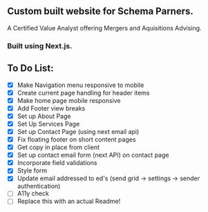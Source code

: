 ## Custom built website for <b>Schema Parners</b>. 

A Certified Value Analyst offering Mergers and Aquisitions Advising. 

### Built using Next.js. 

## To Do List: 
- [X] Make Navigation menu responsive to mobile
- [X] Create current page handling for header items 
- [X] Make home page mobile responsive 
- [X] Add Footer view breaks
- [X] Set up About Page 
- [X] Set Up Services Page
- [X] Set up Contact Page (using next email api)
- [X] Fix floating footer on short content pages
- [X] Get copy in place from client
- [X] Set up contact email form (next API) on contact page
- [X] Incorporate field validations
- [X] Style form 
- [X] Update email addressed to ed's  (send grid -> settings -> sender authentication)
- [ ] A11y check 
- [ ] Replace this with an actual Readme! 
